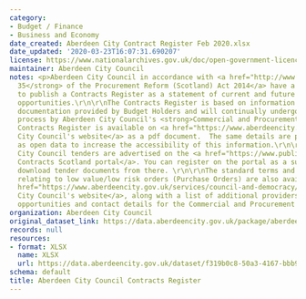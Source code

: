 ```yaml
---
category:
- Budget / Finance
- Business and Economy
date_created: Aberdeen City Contract Register Feb 2020.xlsx
date_updated: '2020-03-23T16:07:31.690207'
license: https://www.nationalarchives.gov.uk/doc/open-government-licence/version/3/
maintainer: Aberdeen City Council
notes: <p>Aberdeen City Council in accordance with <a href="http://www.legislation.gov.uk/asp/2014/12/section/35"><strong>Section
  35</strong> of the Procurement Reform (Scotland) Act 2014</a> have a legal obligation
  to publish a Contracts Register as a statement of current and future contracting
  opportunities.\r\n\r\nThe Contracts Register is based on information and supporting
  documentation provided by Budget Holders and will continually undergo a verification
  process by Aberdeen City Council's <strong>Commercial and Procurement Services</strong>.\r\n\r\nThe
  Contracts Register is available on <a href="https://www.aberdeencity.gov.uk/services/council-and-democracy/financial-information-and-procurement/contracts-register">Aberdeen
  City Council's website</a> as a pdf document.  The same details are provided here
  as open data to increase the accessibility of this information.\r\n\r\nAberdeen
  City Council tenders are advertised on the <a href="https://www.publiccontractsscotland.gov.uk/search/Search_MainPageAdv.aspx">Public
  Contracts Scotland portal</a>. You can register on the portal as a supplier and
  download tender documents from there. \r\n\r\nThe standard terms and conditions
  relating to low value/low risk orders (Purchase Orders) are also available on <a
  href="https://www.aberdeencity.gov.uk/services/council-and-democracy/financial-information-and-procurement/contracts-register">Aberdeen
  City Council's website</a>, along with a list of additional providers of procurement
  opportunities and contact details for the Commercial and Procurement Service. </p>
organization: Aberdeen City Council
original_dataset_link: https://data.aberdeencity.gov.uk/package/aberdeen-city-council-contracts-register
records: null
resources:
- format: XLSX
  name: XLSX
  url: https://data.aberdeencity.gov.uk/dataset/f319b0c8-50a3-4167-bbb9-69e94a9aa8b1/resource/6878ec51-8fae-4654-ba5f-a9f6f10ba603/download/aberdeen-city-contract-register-feb-2020.xlsx
schema: default
title: Aberdeen City Council Contracts Register
---
```


